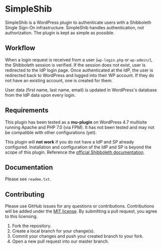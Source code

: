 # SimpleShib
SimpleShib is a WordPress plugin to authenticate users with a Shibboleth Single Sign-On infrastructure. SimpleShib handles authentication, not authorization. The plugin is kept as simple as possible.

## Workflow
When a login request is received from a user (`wp-login.php` or `wp-admin/`), the Shibboleth session is verified. If the session does not exist, user is redirected to the IdP login page. Once authenticated at the IdP, the user is redirected back to WordPress and logged into their WP account. If they do not have an existing account, one is created for them.

User data (first name, last name, email) is updated in WordPress's database from the IdP data upon every login.

## Requirements
This plugin has been tested as a __mu-plugin__ on WordPress 4.7 multisite running Apache and PHP 7.0 (via FPM). It has not been tested and may not be compatible with other configurations (yet).

This plugin will __not work__ if you do not have a IdP and SP already configured. Installation and configuration of the IdP and SP is beyond the scope of this plugin. Reference the [official Shibboleth documentation](https://wiki.shibboleth.net).

## Documentation
Please see `readme.txt`.

## Contributing
Please use GitHub issues for any questions or contributions. Contributions will be added under the [MIT license](https://choosealicense.com/licenses/mit/). By submitting a pull request, you agree to this licensing.

1. Fork the repository.
2. Create a local branch for your change(s).
3. Commit your changes and push your created branch to your fork.
4. Open a new pull request into our master branch.
